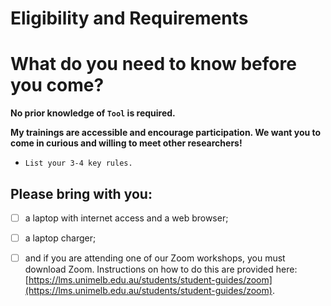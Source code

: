 # Eligibility and Requirements

# What do you need to know before you come?

**No prior knowledge of `Tool` is required.**

**My trainings are accessible and encourage participation. We want you to come in curious and willing to meet other researchers!**

* `List your 3-4 key rules.`

## Please bring with you:

* [ ] a laptop with internet access and a web browser;
* [ ] a laptop charger;
* [ ] and if you are attending one of our Zoom workshops, you must download Zoom. Instructions on how to do this are provided here: [https://lms.unimelb.edu.au/students/student-guides/zoom](https://lms.unimelb.edu.au/students/student-guides/zoom).

